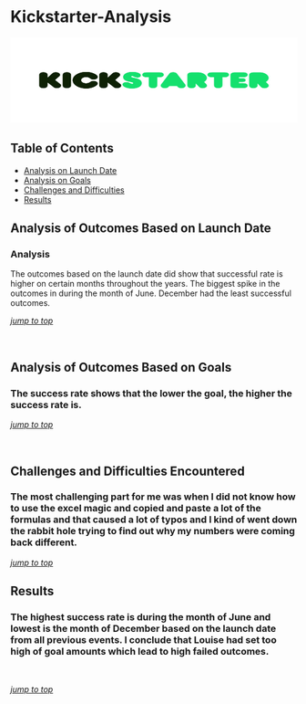 # Kickstarter-Analysis

<img src="./resources/images/kickstarter-logo.jpeg" width="1200" height="150">

## Table of Contents
- [Analysis on Launch Date](https://github.com/Jenny16x/Kickstarter-Analysis#Analysis-of-Outcomes-Based-on-Launch-Date)
- [Analysis on Goals](https://github.com/Jenny16x/Kickstarter-Analysis#Analysis-of-Outcomes-Based-on-Goals)
- [Challenges and Difficulties](https://github.com/Jenny16x/Kickstarter-Analysis#Challenges-and-Difficulties-Encountered)
- [Results](https://github.com/Jenny16x/Kickstarter-Analysis#Results)


## Analysis of Outcomes Based on Launch Date

### Analysis
The outcomes based on the launch date did show that successful rate is higher on certain months throughout the years. The biggest spike in the outcomes in during the month of June. December had the least successful outcomes. <br>

[*jump to top*](https://github.com/Jenny16x/Kickstarter-Analysis#Kickstarter-Analysis)

<br>

## Analysis of Outcomes Based on Goals

### The success rate shows that the lower the goal, the higher the success rate is.

[*jump to top*](https://github.com/Jenny16x/Kickstarter-Analysis#Kickstarter-Analysis)

<br>

## Challenges and Difficulties Encountered

### The most challenging part for me was when I did not know how to use the excel magic and copied and paste a lot of the formulas and that caused a lot of typos and I kind of went down the rabbit hole trying to find out why my numbers were coming back different.

[*jump to top*](https://github.com/Jenny16x/Kickstarter-Analysis#Kickstarter-Analysis)
<br>


## Results

### The highest success rate is during the month of June and lowest is the month of December based on the launch date from all previous events. I conclude that Louise had set too high of goal amounts which lead to high failed outcomes.
<br>

[*jump to top*](https://github.com/Jenny16x/Kickstarter-Analysis#Kickstarter-Analysis)
